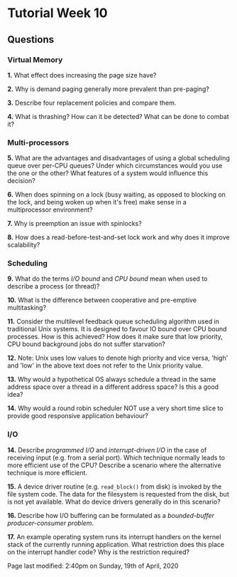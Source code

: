# Tutorial Week 10

## Questions

### Virtual Memory

**1.** What effect does increasing the page size have?

**2.** Why is demand paging generally more prevalent than pre-paging?

**3.** Describe four replacement policies and compare them.

**4.** What is thrashing? How can it be detected? What can be done to combat it?

### Multi-processors

**5.** What are the advantages and disadvantages of using a global scheduling queue over per-CPU queues? Under which circumstances would you use the one or the other? What features of a system would influence this decision?

**6.** When does spinning on a lock (busy waiting, as opposed to blocking on the lock, and being woken up when it's free) make sense in a multiprocessor environment?

**7.** Why is preemption an issue with spinlocks?

**8.** How does a read-before-test-and-set lock work and why does it improve scalability?

### Scheduling

**9.** What do the terms _I/O bound_ and _CPU bound_ mean when used to describe a process (or thread)?

**10.** What is the difference between cooperative and pre-emptive multitasking?

**11.** Consider the multilevel feedback queue scheduling algorithm used in traditional Unix systems. It is designed to favour IO bound over CPU bound processes. How is this achieved? How does it make sure that low priority, CPU bound background jobs do not suffer starvation?

**12.** Note: Unix uses low values to denote high priority and vice versa, 'high' and 'low' in the above text does not refer to the Unix priority value.

**13.** Why would a hypothetical OS always schedule a thread in the same address space over a thread in a different address space? Is this a good idea?

**14.** Why would a round robin scheduler NOT use a very short time slice to provide good responsive application behaviour?

### I/O

**14.** Describe _programmed I/O_ and _interrupt-driven I/O_ in the case of receiving input (e.g. from a serial port). Which technique normally leads to more efficient use of the CPU? Describe a scenario where the alternative technique is more efficient.

**15.** A device driver routine (e.g. `read_block()` from disk) is invoked by the file system code. The data for the filesystem is requested from the disk, but is not yet available. What do device drivers generally do in this scenario?

**16.** Describe how I/O buffering can be formulated as a _bounded-buffer producer-consumer problem_.

**17.** An example operating system runs its interrupt handlers on the kernel stack of the currently running application. What restriction does this place on the interrupt handler code? Why is the restriction required?

Page last modified: 2:40pm on Sunday, 19th of April, 2020
